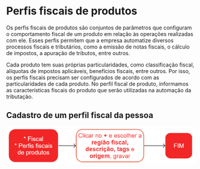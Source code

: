 # Perfis fiscais de produtos

Os perfis fiscais de produtos são conjuntos de parâmetros que configuram o comportamento fiscal de um produto em relação às operações realizadas com ele. Esses perfis permitem que a empresa automatize diversos processos fiscais e tributários, como a emissão de notas fiscais, o cálculo de impostos, a apuração de tributos, entre outros.

Cada produto tem suas próprias particularidades, como classificação fiscal, alíquotas de impostos aplicáveis, benefícios fiscais, entre outros. Por isso, os perfis fiscais precisam ser configurados de acordo com as particularidades de cada produto.
No perfil fiscal de produto, informamos as características fiscais do produto que serão utilizadas na automação da tributação.

## Cadastro de um perfil fiscal da pessoa

![Perfil Fiscal Pessoa](fiscalProfileProduct.png)